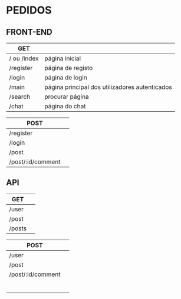 # PEDIDOS

## FRONT-END

| **GET**     |                                                |
| ----------- | ---------------------------------------------- |
| / ou /index | página inicial                                 |
| /register   | página de registo                              |
| /login      | página de login                                |
| /main       | página principal dos utilizadores autenticados |
| /search     | procurar página                                |
| /chat       | página do chat                                 |

| **POST**          |      |
| ----------------- | ---- |
| /register         |      |
| /login            |      |
| /post             |      |
| /post/:id/comment |      |



## API

| **GET** |      |
| ------- | ---- |
| /user   |      |
| /post   |      |
| /posts  |      |

| POST              |      |
| ----------------- | ---- |
| /user             |      |
| /post             |      |
| /post/:id/comment |      |
|                   |      |
|                   |      |
|                   |      |
|                   |      |
|                   |      |
|                   |      |

